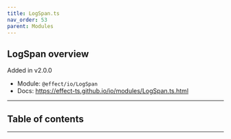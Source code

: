 ```yaml
---
title: LogSpan.ts
nav_order: 53
parent: Modules
---
```


## LogSpan overview

Added in v2.0.0

- Module: `@effect/io/LogSpan`
- Docs: https://effect-ts.github.io/io/modules/LogSpan.ts.html

---

<h2 class="text-delta">Table of contents</h2>

---
